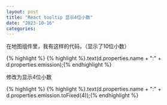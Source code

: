 ```yaml
---
layout: post
title: "React tooltip 显示4位小数"
date: "2023-10-16"
categories: 
---
```

<p>在地图组件里，我有这样的代码，（显示了10位小数）</p>

{% highlight %}
{% highlight %}.text(d.properties.name + &quot;:&quot; + d.properties.emission);{% endhighlight %}

<p>修改为显示4位小数</p>

{% highlight %}
{% highlight %}.text(d.properties.name + &quot;:&quot; + d.properties.emission.toFixed(4));{% endhighlight %}

<p>&nbsp;</p>

